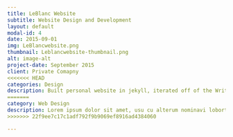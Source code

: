 ```yaml
---
title: LeBlanc Website
subtitle: Website Design and Development
layout: default
modal-id: 4
date: 2015-09-01
img: LeBlancwebsite.png
thumbnail: Leblancwebsite-thumbnail.png
alt: image-alt
project-date: September 2015
client: Private Comapny
<<<<<<< HEAD
categories: Design
description: Built personal website in jekyll, iterated off of the Writer theme but added substantial personalization. Link to full website at http://zoeleblanc.com/.
=======
category: Web Design
description: Lorem ipsum dolor sit amet, usu cu alterum nominavi lobortis. At duo novum diceret. Tantas apeirian vix et, usu sanctus postulant inciderint ut, populo diceret necessitatibus in vim. Cu eum dicam feugiat noluisse.
>>>>>>> 22f9ee7c17c1adf792f9b9069ef8916ad4384060

---
```

